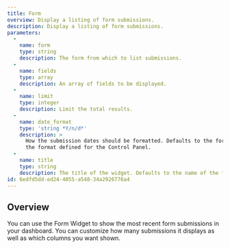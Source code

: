 ```yaml
---
title: Form
overview: Display a listing of form submissions.
description: Display a listing of form submissions.
parameters:
  -
    name: form
    type: string
    description: The form from which to list submissions.
  -
    name: fields
    type: array
    description: An array of fields to be displayed.
  -
    name: limit
    type: integer
    description: Limit the total results.
  -
    name: date_format
    type: 'string *Y/n/d*'
    description: >
      How the submission dates should be formatted. Defaults to the format defined in your formset, then
      the format defined for the Control Panel.
  -
    name: title
    type: string
    description: The title of the widget. Defaults to the name of the form.
id: 6edfd5dd-ed24-4055-a548-34a2926776a4
---
```

## Overview

You can use the Form Widget to show the most recent form submissions in your dashboard. You can customize how many submissions it displays as well as which columns you want shown.
